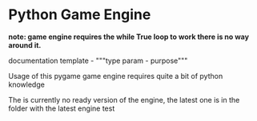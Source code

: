 # Python Game Engine

__note: game engine requires the while True loop to work there is no way around it.__

documentation template - """type param - purpose"""

Usage of this pygame game engine requires quite a bit of python knowledge

The is currently no ready version of the engine, the latest one is in the folder with the latest engine test